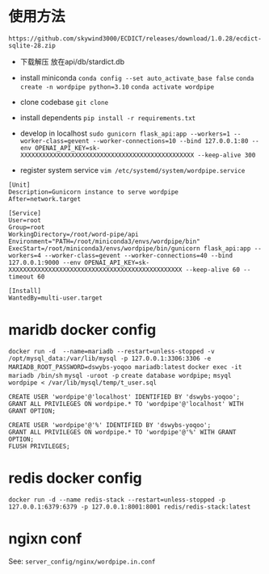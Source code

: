 # 使用方法

`https://github.com/skywind3000/ECDICT/releases/download/1.0.28/ecdict-sqlite-28.zip`
- 下载解压 放在api/db/stardict.db


- install miniconda
`conda config --set auto_activate_base false`
`conda create -n wordpipe python=3.10`
`conda activate wordpipe`

- clone codebase
`git clone `

- install dependents
`pip install -r requirements.txt`

- develop in localhost
`sudo gunicorn flask_api:app --workers=1 --worker-class=gevent --worker-connections=10 --bind 127.0.0.1:80 --env OPENAI_API_KEY=sk-XXXXXXXXXXXXXXXXXXXXXXXXXXXXXXXXXXXXXXXXXXXXXXXX --keep-alive 300`

- register system service
`vim /etc/systemd/system/wordpipe.service`
```
[Unit]
Description=Gunicorn instance to serve wordpipe
After=network.target

[Service]
User=root
Group=root
WorkingDirectory=/root/word-pipe/api
Environment="PATH=/root/miniconda3/envs/wordpipe/bin"
ExecStart=/root/miniconda3/envs/wordpipe/bin/gunicorn flask_api:app --workers=4 --worker-class=gevent --worker-connections=40 --bind 127.0.0.1:9000 --env OPENAI_API_KEY=sk-XXXXXXXXXXXXXXXXXXXXXXXXXXXXXXXXXXXXXXXXXXXXXXXX --keep-alive 60 --timeout 60

[Install]
WantedBy=multi-user.target
```

# maridb docker config

`docker run -d  --name=mariadb --restart=unless-stopped -v /opt/mysql_data:/var/lib/mysql -p 127.0.0.1:3306:3306 -e MARIADB_ROOT_PASSWORD=dswybs-yoqoo mariadb:latest`
`docker exec -it mariadb /bin/sh`
`mysql -uroot -p`
`create database wordpipe;`
`msyql wordpipe < /var/lib/mysql/temp/t_user.sql`
```
CREATE USER 'wordpipe'@'localhost' IDENTIFIED BY 'dswybs-yoqoo';
GRANT ALL PRIVILEGES ON wordpipe.* TO 'wordpipe'@'localhost' WITH GRANT OPTION;

CREATE USER 'wordpipe'@'%' IDENTIFIED BY 'dswybs-yoqoo';
GRANT ALL PRIVILEGES ON wordpipe.* TO 'wordpipe'@'%' WITH GRANT OPTION;
FLUSH PRIVILEGES;
```

# redis docker config
`docker run -d --name redis-stack --restart=unless-stopped -p 127.0.0.1:6379:6379 -p 127.0.0.1:8001:8001 redis/redis-stack:latest`

# ngixn conf 
See: `server_config/nginx/wordpipe.in.conf`